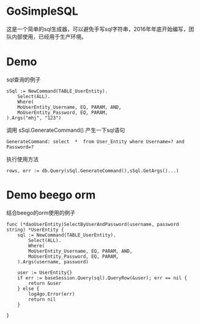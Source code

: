 # GoSimpleSQL
这是一个简单的sql生成器，可以避免手写sql字符串，2016年年底开始编写，团队内部使用，已经用于生产环境。


# Demo
sql查询的例子

	sSql := NewCommand(TABLE_UserEntity).
		Select(ALL).
		Where(
		MoUserEntity_Username, EQ, PARAM, AND,
		MoUserEntity_Password, EQ, PARAM,
	).Args("mhj", "123")
	
调用 sSql.GenerateCommand() 产生一下sql语句

    GenerateCommand: select  *  from User_Entity where Username=? and Password=?    

执行使用方法

    rows, err := db.Query(sSql.GenerateCommand(),sSql.GetArgs()...)
    

# Demo beego orm
结合beego的orm使用的例子
        
    func (*daoUserEntity)SelectByUserAndPassword(username, password string) *UserEntity {
        sql := NewCommand(TABLE_UserEntity).
            Select(ALL).
            Where(
            MoUserEntity_Username, EQ, PARAM, AND,
            MoUserEntity_Password, EQ, PARAM,
        ).Args(username, password)
    
        user := UserEntity{}
        if err := baseSession.Query(sql).QueryRow(&user); err == nil {
            return &user
        } else {
            log4go.Error(err)
            return nil
        }
    
    }
